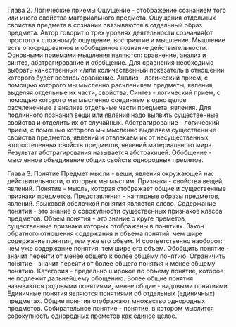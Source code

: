Глава 2. Логические приемы
  Ощущение - отображение сознанием того или иного свойства материального предмета.
  Ощущения отдельных свойства предмета в сознании связываются в отдельный образ предмета.
  Автор говорит о трех уровнях деятельности сознания(от простого к сложному): ощущение, восприятие и мышление.
  Мышление есть опосредованное и обобщенное познание действительности.
  Основными приемами мышления являются: сравнение, анализ и синтез, абстрагирование и обобщение.
  Для сравнения необходимо выбрать качественный и/или количественный показатель в отношении которого будет вестись сравнение.
  Анализ - логический прием, с помощью которого мы мысленно расчленияем предметы, явления, выделяя отдельные их части, свойства.
  Синтез - логический прием, с помощью которого мы мысленно соединяем в одно целое расчлененные в анализе отдельные части предмета, явления.
  Для подлинного познания вещи или явления надо выявить существенные свойства и отделить их от случайных.
  Абстрагирование - логический прием, с помощью которого мы мысленно выделяем существенные свойства предметов, явлений и отвлекаем их от несущественных, второстепенных свойств предметов, явлений материального мира.
  Результат абстрагирования называется абстракицей.
  Обобщение - мысленное объединение общих свойств однородных преметов.

Глава 3. Понятие
  Предмет мысли - вещи, явления окружающей нас действительности, о которых мы мыслим.
  Признаки - свойства вещей, явлений.
  Понятие - мысль, которая отображает общие  и существенные признаки предметов.
  Представления - наглядные образы предметов, явлений.
  Языковой оболочкой понятия является слово.
  Содержание понятия - это знание о совокупности существенных признаков класса предметов.
  Объем понятия - это знание о круге преметов, существенные признаки которых отображены в понятиях.
  Закон обратного отношения содержания и объема понятий: чем шире содержание понятия, тем уже его объем. И соответственно наоборот: чем уже содержание понятия, тем шире его объем.
  Обобщить понятие - значит перейти от менее общего к более общему понятию.
  Ограничить понятие - значит перейти от более общего понятия к менее общему понятию.
  Категория - предельно широкое по объему понятие, которое не подлежит дальнейшему обощению.
  Более общие понятия называются родовыми понятиями, менее общие - видовыми понятиями.
  Единичные понятия являются понятиями об отдельных (единичных) предметах.
  Общие понятия отображают множество однородных предметов.
  Собирательное понятие - понятие, в котором мыслится совокупность однородных преметов как единое целое.